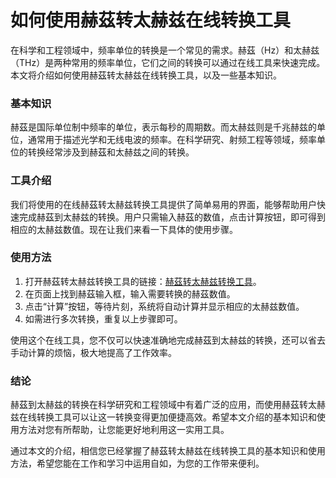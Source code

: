 如何使用赫茲转太赫兹在线转换工具
================

在科学和工程领域中，频率单位的转换是一个常见的需求。赫茲（Hz）和太赫兹（THz）是两种常用的频率单位，它们之间的转换可以通过在线工具来快速完成。本文将介绍如何使用赫茲转太赫兹在线转换工具，以及一些基本知识。

### 基本知识

赫茲是国际单位制中频率的单位，表示每秒的周期数。而太赫兹则是千兆赫兹的单位，通常用于描述光学和无线电波的频率。在科学研究、射频工程等领域，频率单位的转换经常涉及到赫茲和太赫兹之间的转换。

### 工具介绍

我们将使用的在线赫茲转太赫兹转换工具提供了简单易用的界面，能够帮助用户快速完成赫茲到太赫兹的转换。用户只需输入赫茲的数值，点击计算按钮，即可得到相应的太赫兹数值。现在让我们来看一下具体的使用步骤。

### 使用方法

1. 打开赫茲转太赫兹转换工具的链接：[赫茲转太赫兹转换工具](https://www.onlinecalculatorsfree.com/zh-tw/convert/hertz-to-terahertz.html)。
2. 在页面上找到赫茲输入框，输入需要转换的赫茲数值。
3. 点击“计算”按钮，等待片刻，系统将自动计算并显示相应的太赫兹数值。
4. 如需进行多次转换，重复以上步骤即可。

使用这个在线工具，您不仅可以快速准确地完成赫茲到太赫兹的转换，还可以省去手动计算的烦恼，极大地提高了工作效率。

### 结论

赫茲到太赫兹的转换在科学研究和工程领域中有着广泛的应用，而使用赫茲转太赫兹在线转换工具可以让这一转换变得更加便捷高效。希望本文介绍的基本知识和使用方法对您有所帮助，让您能更好地利用这一实用工具。

通过本文的介绍，相信您已经掌握了赫茲转太赫兹在线转换工具的基本知识和使用方法，希望您能在工作和学习中运用自如，为您的工作带来便利。
